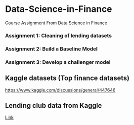 # Data-Science-in-Finance
Course Assignment From Data Science in Finance

### Assignment 1: Cleaning of lending datasets 

### Assignment 2: Build a Baseline Model 

### Assignment 3: Develop a challenger model

### 

## Kaggle datasets (Top finance datasets)
https://www.kaggle.com/discussions/general/447646 

## Lending club data from Kaggle 
[Link](https://www.kaggle.com/code/faressayah/lending-club-loan-defaulters-prediction#%E2%9C%94%EF%B8%8F-Artificial-Neural-Networks-(ANNs))
